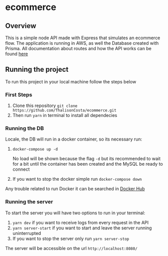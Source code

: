 # ecommerce

## Overview
This is a simple node API made with Express that simulates an ecommerce flow. The application is running in AWS, as well the Database created with Prisma. All documentation about routes and how the API works can be found <a href="https://documenter.getpostman.com/view/22927688/2s8YsuwCLn#ec209ec1-d9e9-4ea6-8297-991b64e53e20" target="_blank">here</a>

## Running the project
To run this project in your local machine follow the steps below
### First Steps
  1. Clone this repository ```git clone https://github.com/ThalisonCosta/ecommerce.git```
  2. Then run ```yarn``` in terminal to install all dependecies
  
### Running the DB
Locale, the DB will run in a docker container, so its necessary run:
  1. ```docker-compose up -d``` 
    
      No load will be shown because the flag ```-d``` but its recommended to wait for a bit until the container has been created and the MySQL be ready to connect

  2. If you want to stop the docker simple run ```docker-compose down```
  
Any trouble related to run Docker it can be searched in <a href="https://hub.docker.com" target="_blank">Docker Hub</a>
### Running the server 
  To start the server you will have two options to run in your terminal:
  1.  ```yarn dev```  if you want to receive logs from every request in the API
  2.  ```yarn server-start``` if you want to start and leave the server running uninterrupted
  3.  If you want to stop the server only run ```yarn server-stop```

The server will be accessible on the url ```http://localhost:8080/```
